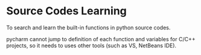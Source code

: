# Source Codes Learning

To search and learn the built-in functions in python source codes.

pycharm cannot jump to definition of each function and variables for C/C++ projects, so it needs to uses other tools 
(such as VS, NetBeans IDE).
